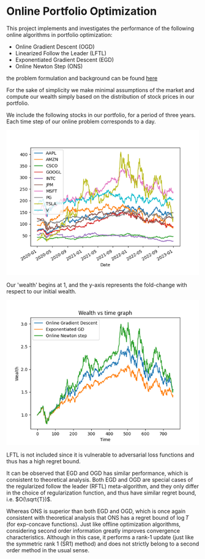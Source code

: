 # Online Portfolio Optimization

This project implements and investigates the performance of the following online algorithms in portfolio optimization:
- Online Gradient Descent (OGD)
- Linearized Follow the Leader (LFTL)
- Exponentiated Gradient Descent (EGD)
- Online Newton Step (ONS)

the problem formulation and background can be found [here](background.pdf)

For the sake of simplicity we make minimal assumptions of the market and compute our wealth simply based on the distribution of stock prices in our portfolio.

We include the following stocks in our portfolio, for a period of three years. Each time step of our online problem corresponds to a day.
<p>
<img src="./images/market.png" width="600"/>
</p>

Our 'wealth' begins at 1, and the y-axis represents the fold-change with respect to our initial wealth.
<p>
<img src="./images/wealth.png" width="600"/>
</p>

LFTL is not included since it is vulnerable to adversarial loss functions and thus has a high regret bound. 

It can be observed that EGD and OGD has similar performance, which is consistent to theoretical analysis. Both EGD and OGD are special cases of the regularized follow the leader (RFTL) meta-algorithm, and they only differ in the choice of regularization function, and thus have similar regret bound, i.e. $O(\sqrt{T})$.

Whereas ONS is superior than both EGD and OGD, which is once again consistent with theoretical analysis that ONS has a regret bound of $\log T$ (for exp-concave functions). Just like offline optimization algorithms, considering second order information greatly improves convergence characteristics. Although in this case, it performs a rank-1 update (just like the symmetric rank 1 (SR1) method) and does not strictly belong to a second order method in the usual sense.  